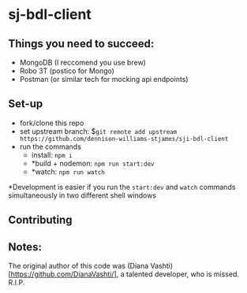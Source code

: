 # sj-bdl-client

## Things you need to succeed:
- MongoDB (I reccomend you use brew)
- Robo 3T (postico for Mongo)
- Postman (or similar tech for mocking api endpoints)

## Set-up
- fork/clone this repo
- set upstream branch: $`git remote add upstream https://github.com/dennison-williams-stjames/sji-bdl-client`
- run the commands
  - install:          `npm i`
  - *build + nodemon:  `npm run start:dev`
  - *watch:            `npm run watch`

*Development is easier if you run the `start:dev` and `watch` commands simultaneously
in two different shell windows

## Contributing

## Notes:
The original author of this code was (Diana Vashti)[https://github.com/DianaVashti/], a talented developer, who is missed.  R.I.P.

